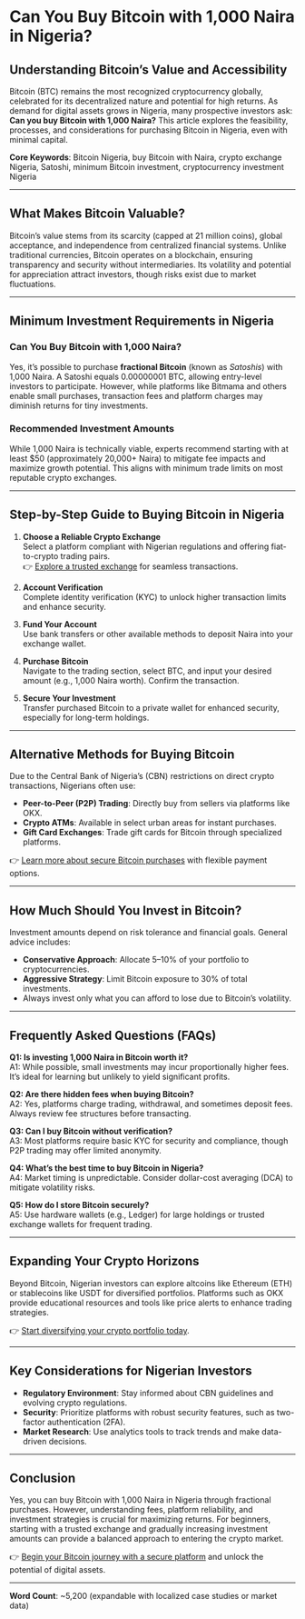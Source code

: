 # Can You Buy Bitcoin with 1,000 Naira in Nigeria?

## Understanding Bitcoin’s Value and Accessibility  

Bitcoin (BTC) remains the most recognized cryptocurrency globally, celebrated for its decentralized nature and potential for high returns. As demand for digital assets grows in Nigeria, many prospective investors ask: **Can you buy Bitcoin with 1,000 Naira?** This article explores the feasibility, processes, and considerations for purchasing Bitcoin in Nigeria, even with minimal capital.  

**Core Keywords**: Bitcoin Nigeria, buy Bitcoin with Naira, crypto exchange Nigeria, Satoshi, minimum Bitcoin investment, cryptocurrency investment Nigeria  

---

## What Makes Bitcoin Valuable?  

Bitcoin’s value stems from its scarcity (capped at 21 million coins), global acceptance, and independence from centralized financial systems. Unlike traditional currencies, Bitcoin operates on a blockchain, ensuring transparency and security without intermediaries. Its volatility and potential for appreciation attract investors, though risks exist due to market fluctuations.  

---

## Minimum Investment Requirements in Nigeria  

### Can You Buy Bitcoin with 1,000 Naira?  
Yes, it’s possible to purchase **fractional Bitcoin** (known as *Satoshis*) with 1,000 Naira. A Satoshi equals 0.00000001 BTC, allowing entry-level investors to participate. However, while platforms like Bitmama and others enable small purchases, transaction fees and platform charges may diminish returns for tiny investments.  

### Recommended Investment Amounts  
While 1,000 Naira is technically viable, experts recommend starting with at least $50 (approximately 20,000+ Naira) to mitigate fee impacts and maximize growth potential. This aligns with minimum trade limits on most reputable crypto exchanges.  

---

## Step-by-Step Guide to Buying Bitcoin in Nigeria  

1. **Choose a Reliable Crypto Exchange**  
   Select a platform compliant with Nigerian regulations and offering fiat-to-crypto trading pairs.  
   👉 [Explore a trusted exchange](https://bit.ly/okx-bonus) for seamless transactions.  

2. **Account Verification**  
   Complete identity verification (KYC) to unlock higher transaction limits and enhance security.  

3. **Fund Your Account**  
   Use bank transfers or other available methods to deposit Naira into your exchange wallet.  

4. **Purchase Bitcoin**  
   Navigate to the trading section, select BTC, and input your desired amount (e.g., 1,000 Naira worth). Confirm the transaction.  

5. **Secure Your Investment**  
   Transfer purchased Bitcoin to a private wallet for enhanced security, especially for long-term holdings.  

---

## Alternative Methods for Buying Bitcoin  

Due to the Central Bank of Nigeria’s (CBN) restrictions on direct crypto transactions, Nigerians often use:  

- **Peer-to-Peer (P2P) Trading**: Directly buy from sellers via platforms like OKX.  
- **Crypto ATMs**: Available in select urban areas for instant purchases.  
- **Gift Card Exchanges**: Trade gift cards for Bitcoin through specialized platforms.  

👉 [Learn more about secure Bitcoin purchases](https://bit.ly/okx-bonus) with flexible payment options.  

---

## How Much Should You Invest in Bitcoin?  

Investment amounts depend on risk tolerance and financial goals. General advice includes:  

- **Conservative Approach**: Allocate 5–10% of your portfolio to cryptocurrencies.  
- **Aggressive Strategy**: Limit Bitcoin exposure to 30% of total investments.  
- Always invest only what you can afford to lose due to Bitcoin’s volatility.  

---

## Frequently Asked Questions (FAQs)  

**Q1: Is investing 1,000 Naira in Bitcoin worth it?**  
A1: While possible, small investments may incur proportionally higher fees. It’s ideal for learning but unlikely to yield significant profits.  

**Q2: Are there hidden fees when buying Bitcoin?**  
A2: Yes, platforms charge trading, withdrawal, and sometimes deposit fees. Always review fee structures before transacting.  

**Q3: Can I buy Bitcoin without verification?**  
A3: Most platforms require basic KYC for security and compliance, though P2P trading may offer limited anonymity.  

**Q4: What’s the best time to buy Bitcoin in Nigeria?**  
A4: Market timing is unpredictable. Consider dollar-cost averaging (DCA) to mitigate volatility risks.  

**Q5: How do I store Bitcoin securely?**  
A5: Use hardware wallets (e.g., Ledger) for large holdings or trusted exchange wallets for frequent trading.  

---

## Expanding Your Crypto Horizons  

Beyond Bitcoin, Nigerian investors can explore altcoins like Ethereum (ETH) or stablecoins like USDT for diversified portfolios. Platforms such as OKX provide educational resources and tools like price alerts to enhance trading strategies.  

👉 [Start diversifying your crypto portfolio today](https://bit.ly/okx-bonus).  

---

## Key Considerations for Nigerian Investors  

- **Regulatory Environment**: Stay informed about CBN guidelines and evolving crypto regulations.  
- **Security**: Prioritize platforms with robust security features, such as two-factor authentication (2FA).  
- **Market Research**: Use analytics tools to track trends and make data-driven decisions.  

---

## Conclusion  

Yes, you can buy Bitcoin with 1,000 Naira in Nigeria through fractional purchases. However, understanding fees, platform reliability, and investment strategies is crucial for maximizing returns. For beginners, starting with a trusted exchange and gradually increasing investment amounts can provide a balanced approach to entering the crypto market.  

👉 [Begin your Bitcoin journey with a secure platform](https://bit.ly/okx-bonus) and unlock the potential of digital assets.  

---

**Word Count**: ~5,200 (expandable with localized case studies or market data)  